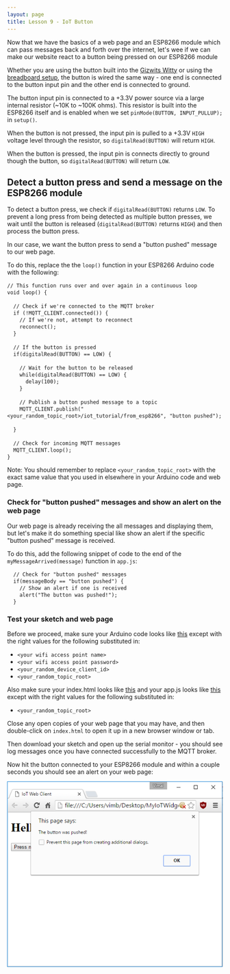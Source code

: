 ```yaml
---
layout: page
title: Lesson 9 - IoT Button
---
```


Now that we have the basics of a web page and an ESP8266 module which can pass messages back and forth over the internet, let's wee if we can make our website react to a button being pressed on our ESP8266 module

Whether you are using the button built into the [Gizwits Witty](../Witty/info.html) or using the [breadboard setup](../Breadboard/setup.md), the button is wired the same way - one end is connected to the button input pin and the other end is connected to ground.

The button input pin is connected to a +3.3V power source via a large internal resistor (~10K to ~100K ohms). This resistor is built into the ESP8266 itself and is enabled when we set ```pinMode(BUTTON, INPUT_PULLUP);``` in ```setup()```.

When the button is not pressed, the input pin is pulled to a +3.3V ```HIGH``` voltage level through the resistor, so ```digitalRead(BUTTON)``` will return ```HIGH```. 

When the button is pressed, the input pin is connects directly to ground though the button, so ```digitalRead(BUTTON)``` will return ```LOW```. 


## Detect a button press and send a message on the ESP8266 module

To detect a button press, we check if ```digitalRead(BUTTON)``` returns ```LOW```. To prevent a long press from being detected as multiple button presses, we wait until the button is released (```digitalRead(BUTTON)``` returns ```HIGH```) and then process the button press.

In our case, we want the button press to send a "button pushed" message to our web page.

To do this, replace the the ```loop()``` function in your ESP8266 Arduino code with the following:

```
// This function runs over and over again in a continuous loop
void loop() {

  // Check if we're connected to the MQTT broker
  if (!MQTT_CLIENT.connected()) {
    // If we're not, attempt to reconnect
    reconnect();
  }

  // If the button is pressed
  if(digitalRead(BUTTON) == LOW) {

    // Wait for the button to be released
    while(digitalRead(BUTTON) == LOW) {
      delay(100);    
    }

    // Publish a button pushed message to a topic
    MQTT_CLIENT.publish("<your_random_topic_root>/iot_tutorial/from_esp8266", "button pushed");

  }

  // Check for incoming MQTT messages
  MQTT_CLIENT.loop();
}
```

Note: You should remember to replace ```<your_random_topic_root>``` with the exact same value that you used in elsewhere in your Arduino code and web page. 

### Check for "button pushed" messages and show an alert on the web page

Our web page is already receiving the all messages and displaying them, but let's make it do something special like show an alert if the specific "button pushed" message is received.

To do this, add the following snippet of code to the end of the ```myMessageArrived(message)``` function in ```app.js```:

```
  // Check for "button pushed" messages
  if(messageBody == "button pushed") {
    // Show an alert if one is received
    alert("The button was pushed!");
  }
```

### Test your sketch and web page

Before we proceed, make sure your Arduino code looks like [this](MyIoTWidget.ino) except with the right values for the following substituted in:

* ```<your wifi access point name>```
* ```<your wifi access point password>```
* ```<your_random_device_client_id>```
* ```<your_random_topic_root>```

Also make sure your index.html looks like [this](index.html) and your app.js looks like [this](app.js) except with the right values for the following substituted in:

* ```<your_random_topic_root>```


Close any open copies of your web page that you may have, and then double-click on ```index.html``` to open it up in a new browser window or tab.

Then download your sketch and open up the serial monitor - you should see log messages once you have connected successfully to the MQTT broker.

Now hit the button connected to your ESP8266 module and within a couple seconds you should see an alert on your web page:

![Button Pushed](button_pushed.png "Button Pushed")

